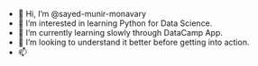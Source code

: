 - 👋 Hi, I’m @sayed-munir-monavary
- 👀 I’m interested in learning Python for Data Science.
- 🌱 I’m currently learning slowly through DataCamp App.
- 💞️ I’m looking to understand it better before getting into action.
- 📫 

<!---
sayed-munir-monavary/sayed-munir-monavary is a ✨ special ✨ repository because its `README.md` (this file) appears on your GitHub profile.
You can click the Preview link to take a look at your changes.
--->
